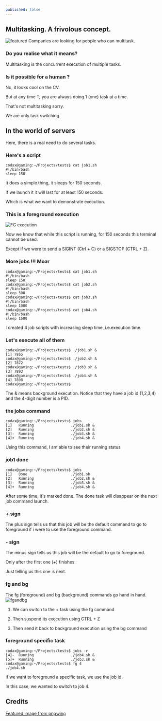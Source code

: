 ```yaml
---
published: false
---
```

## Multitasking. A frivolous concept.
![featured](https://github.com/codarrenvelvindron/codarrenvelvindron.github.io/raw/master/images/pngwing.com.png)
Companies are looking for people who can multitask.

### Do you realise what it means?
Multitasking is the concurrent execution of multiple tasks.

### Is it possible for a human ?
No, it looks cool on the CV.

But at any time T, you are always doing 1 (one) task at a time.

That's not multitasking sorry.

We are only task switching.


## In the world of servers
Here, there is a real need to do several tasks.

### Here's a script
```
codax@gaming:~/Projects/tests$ cat job1.sh 
#!/bin/bash
sleep 150
```
It does a simple thing, it sleeps for 150 seconds.

If we launch it it will last for at least 150 seconds.

Which is what we want to demonstrate execution.

### This is a foreground execution
![FG execution](https://github.com/codarrenvelvindron/codarrenvelvindron.github.io/raw/master/images/fg_execution.png)

Now we know that while this script is running, for 150 seconds this terminal cannot be used.

Except if we were to send a SIGINT (Ctrl + C) or a SIGSTOP (CTRL + Z).

### More jobs !!! Moar
```
codax@gaming:~/Projects/tests$ cat job1.sh 
#!/bin/bash
sleep 150
codax@gaming:~/Projects/tests$ cat job2.sh 
#!/bin/bash
sleep 500
codax@gaming:~/Projects/tests$ cat job3.sh 
#!/bin/bash
sleep 1000
codax@gaming:~/Projects/tests$ cat job4.sh 
#!/bin/bash
sleep 1500
```
I created 4 job scripts with increasing sleep time, i.e.execution time.

### Let's execute all of them
```
codax@gaming:~/Projects/tests$ ./job1.sh &
[1] 7865
codax@gaming:~/Projects/tests$ ./job2.sh &
[2] 7872
codax@gaming:~/Projects/tests$ ./job3.sh &
[3] 7893
codax@gaming:~/Projects/tests$ ./job4.sh &
[4] 7898
codax@gaming:~/Projects/tests$ 
```
The & means background execution.
Notice that they have a job id (1,2,3,4) and the 4-digit number is a PID.

### the jobs command
```
codax@gaming:~/Projects/tests$ jobs
[1]   Running                 ./job1.sh &
[2]   Running                 ./job2.sh &
[3]-  Running                 ./job3.sh &
[4]+  Running                 ./job4.sh &
```
Using this command, I am able to see their running status

### job1 done
```
codax@gaming:~/Projects/tests$ jobs
[1]   Done                    ./job1.sh
[2]   Running                 ./job2.sh &
[3]-  Running                 ./job3.sh &
[4]+  Running                 ./job4.sh &
```

After some time, it's marked done.
The done task will disappear on the next job command launch.

### + sign
The plus sign tells us that this job will be the default command to go to foreground if 
i were to use the foreground command.

### - sign
The minus sign tells us this job will be the default to go to foreground.

Only after the first one (+) finishes.

Just telling us this one is next.

### fg and bg
The fg (foreground) and bg (background) commands go hand in hand.
![fgandbg](https://github.com/codarrenvelvindron/codarrenvelvindron.github.io/raw/master/images/fg_and_bg.png)

1. We can switch to the + task using the fg command

2. Then suspend its execution using CTRL + Z

3. Then send it back to background execution using the bg command

### foreground specific task
```
codax@gaming:~/Projects/tests$ jobs -r
[4]-  Running                 ./job4.sh &
[5]+  Running                 ./job3.sh &
codax@gaming:~/Projects/tests$ fg 4
./job4.sh
```
If we want to foreground a specific task, we use the job id.

In this case, we wanted to switch to job 4.

## Credits
[Featured image from pngwing](https://www.pngwing.com/en/search?q=human+Multitasking)
